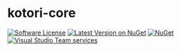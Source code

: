 # kotori-core

[![Software License](https://img.shields.io/badge/license-MIT-brightgreen.svg?style=flat-square)](LICENSE.md)
[![Latest Version on NuGet](https://img.shields.io/nuget/v/kotori-core.svg?style=flat-square)](https://www.nuget.org/packages/kotori-core/)
[![NuGet](https://img.shields.io/nuget/dt/kotori-core.svg?style=flat-square)](https://www.nuget.org/packages/kotori-core/)
[![Visual Studio Team services](https://img.shields.io/vso/build/frohikey/c3964e53-4bf3-417a-a96e-661031ef862f/111.svg?style=flat-square)](https://github.com/kotorihq/kotori-core/)

